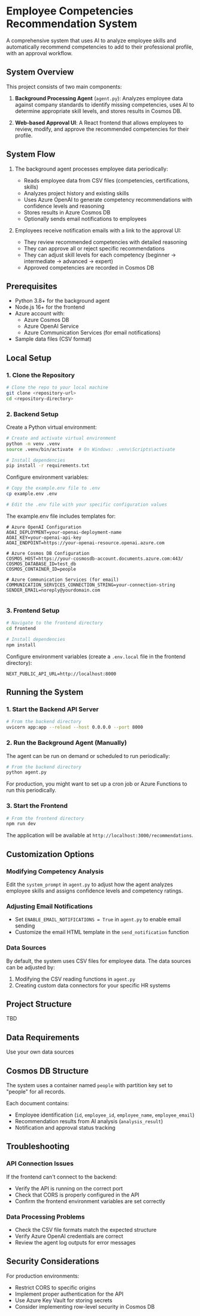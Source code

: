 # Employee Competencies Recommendation System

A comprehensive system that uses AI to analyze employee skills and automatically recommend competencies to add to their professional profile, with an approval workflow.

## System Overview

This project consists of two main components:

1. **Background Processing Agent** (`agent.py`): Analyzes employee data against company standards to identify missing competencies, uses AI to determine appropriate skill levels, and stores results in Cosmos DB.

2. **Web-based Approval UI**: A React frontend that allows employees to review, modify, and approve the recommended competencies for their profile.

## System Flow

1. The background agent processes employee data periodically:
   - Reads employee data from CSV files (competencies, certifications, skills)
   - Analyzes project history and existing skills
   - Uses Azure OpenAI to generate competency recommendations with confidence levels and reasoning
   - Stores results in Azure Cosmos DB
   - Optionally sends email notifications to employees

2. Employees receive notification emails with a link to the approval UI:
   - They review recommended competencies with detailed reasoning
   - They can approve all or reject specific recommendations
   - They can adjust skill levels for each competency (beginner → intermediate → advanced → expert)
   - Approved competencies are recorded in Cosmos DB

## Prerequisites

- Python 3.8+ for the background agent
- Node.js 16+ for the frontend
- Azure account with:
  - Azure Cosmos DB
  - Azure OpenAI Service
  - Azure Communication Services (for email notifications)
- Sample data files (CSV format)

## Local Setup

### 1. Clone the Repository

```bash
# Clone the repo to your local machine
git clone <repository-url>
cd <repository-directory>
```

### 2. Backend Setup

Create a Python virtual environment:

```bash
# Create and activate virtual environment
python -m venv .venv
source .venv/bin/activate  # On Windows: .venv\Scripts\activate

# Install dependencies
pip install -r requirements.txt
```

Configure environment variables:

```bash
# Copy the example.env file to .env
cp example.env .env

# Edit the .env file with your specific configuration values
```

The example.env file includes templates for:

```
# Azure OpenAI Configuration
AOAI_DEPLOYMENT=your-openai-deployment-name
AOAI_KEY=your-openai-api-key
AOAI_ENDPOINT=https://your-openai-resource.openai.azure.com

# Azure Cosmos DB Configuration
COSMOS_HOST=https://your-cosmosdb-account.documents.azure.com:443/
COSMOS_DATABASE_ID=test_db
COSMOS_CONTAINER_ID=people

# Azure Communication Services (for email)
COMMUNICATION_SERVICES_CONNECTION_STRING=your-connection-string
SENDER_EMAIL=noreply@yourdomain.com


```

### 3. Frontend Setup

```bash
# Navigate to the frontend directory
cd frontend

# Install dependencies
npm install
```

Configure environment variables (create a `.env.local` file in the frontend directory):

```
NEXT_PUBLIC_API_URL=http://localhost:8000
```

## Running the System

### 1. Start the Backend API Server

```bash
# From the backend directory
uvicorn app:app --reload --host 0.0.0.0 --port 8000
```

### 2. Run the Background Agent (Manually)

The agent can be run on demand or scheduled to run periodically:

```bash
# From the backend directory
python agent.py
```

For production, you might want to set up a cron job or Azure Functions to run this periodically.

### 3. Start the Frontend

```bash
# From the frontend directory
npm run dev
```

The application will be available at `http://localhost:3000/recommendations`.

## Customization Options

### Modifying Competency Analysis

Edit the `system_prompt` in `agent.py` to adjust how the agent analyzes employee skills and assigns confidence levels and competency ratings.

### Adjusting Email Notifications

- Set `ENABLE_EMAIL_NOTIFICATIONS = True` in `agent.py` to enable email sending
- Customize the email HTML template in the `send_notification` function

### Data Sources

By default, the system uses CSV files for employee data. The data sources can be adjusted by:

1. Modifying the CSV reading functions in `agent.py`
2. Creating custom data connectors for your specific HR systems

## Project Structure

TBD

## Data Requirements

Use your own data sources

## Cosmos DB Structure

The system uses a container named `people` with partition key set to "people" for all records.

Each document contains:
- Employee identification (`id`, `employee_id`, `employee_name`, `employee_email`)
- Recommendation results from AI analysis (`analysis_result`)
- Notification and approval status tracking

## Troubleshooting

### API Connection Issues

If the frontend can't connect to the backend:
- Verify the API is running on the correct port
- Check that CORS is properly configured in the API
- Confirm the frontend environment variables are set correctly

### Data Processing Problems

- Check the CSV file formats match the expected structure
- Verify Azure OpenAI credentials are correct
- Review the agent log outputs for error messages

## Security Considerations

For production environments:
- Restrict CORS to specific origins
- Implement proper authentication for the API
- Use Azure Key Vault for storing secrets
- Consider implementing row-level security in Cosmos DB